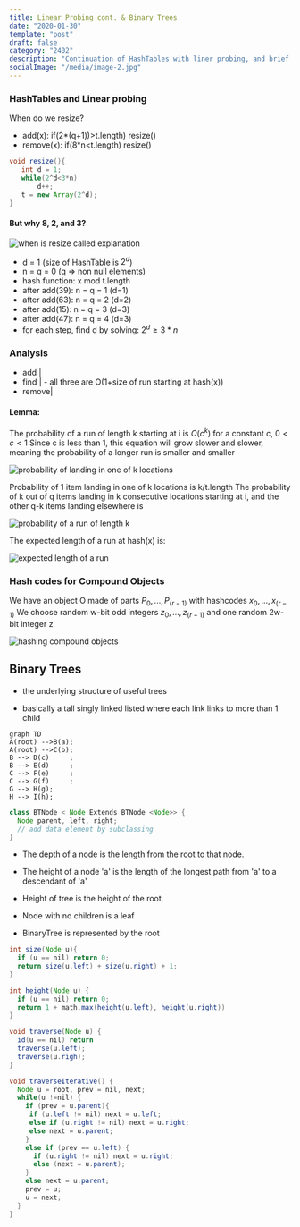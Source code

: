 ```yaml
---
title: Linear Probing cont. & Binary Trees 
date: "2020-01-30"
template: "post"
draft: false 
category: "2402"
description: "Continuation of HashTables with liner probing, and brief intro to Binary Trees"
socialImage: "/media/image-2.jpg"
---
```


### HashTables and Linear probing
When do we resize?
 - add(x): if(2\*(q+1))\>t.length) resize()
 - remove(x): if(8\*n\<t.length) resize()
 ```java
void resize(){
	int d = 1;
	while(2^d<3*n)
		d++;
	t = new Array(2^d);
}
```
#### But why 8, 2, and 3?
![when is resize called explanation](photos/mar-10-1.jpeg)
 - d = 1 (size of HashTable is $2^d$)
 - n = q = 0 (q => non null elements)
 - hash function: x mod t.length
 - after add(39): n = q = 1 (d=1)
 - after add(63): n = q = 2 (d=2)
 - after add(15): n = q = 3 (d=3)
 - after add(47): n = q = 4 (d=3)
 - for each step, find d by solving: $2^d ≥ 3*n$

### Analysis
 - add   |
 - find  | - all three are O(1+size of run starting at hash(x))
 - remove|

#### Lemma:
The probability of a run of length k starting at i is $O(c^k)$ for a constant c, $0<c<1$
Since c is less than 1, this equation will grow slower and slower, meaning the probability of a longer run is smaller and smaller

![probability of landing in one of k locations](photos/mar-10-3.jpeg)

Probability of 1 item landing in one of k locations is k/t.length
The probability of k out of q items landing in k consecutive locations starting at i,
and the other q-k items landing elsewhere is 

![probability of a run of length k](photos/mar-10-2.jpeg)

The expected length of a run at hash(x) is:

![expected length of a run](photos/mar-10-4.jpeg)

### Hash codes for Compound Objects
We have an object O made of parts $P_0, ... , P_(r-1)$ with hashcodes $x_0, ... , x_(r-1)$
We choose random w-bit odd integers $z_0, ... , z_(r-1)$ and one random 2w-bit integer z

![hashing compound objects](photos/mar-10-5.jpeg)

## Binary Trees
 - the underlying structure of useful trees

 - basically a tall singly linked listed where each link links to more than 1 child

```mermaid
graph TD 
A(root) -->B(a);
A(root) -->C(b);
B --> D(c)     ;
B --> E(d)     ;
C --> F(e)     ;
C --> G(f)     ;
G --> H(g);
H --> I(h);
```

```java
class BTNode < Node Extends BTNode <Node>> {
  Node parent, left, right;
  // add data element by subclassing
}
```

 - The depth of a node is the length from the root to that node.

 - The height of a node 'a' is the length of the longest path from 'a' to a descendant of 'a'

 - Height of tree is the height of the root.

 - Node with no children is a leaf

 - BinaryTree is represented by the root

```java
int size(Node u){
  if (u == nil) return 0;
  return size(u.left) + size(u.right) + 1;
}

int height(Node u) {
  if (u == nil) return 0;
  return 1 + math.max(height(u.left), height(u.right))
}

void traverse(Node u) {
  id(u == nil) return
  traverse(u.left);
  traverse(u.righ);
}

void traverseIterative() {
  Node u = root, prev = nil, next;
  while(u !=nil) {
    if (prev = u.parent){
     if (u.left != nil) next = u.left;
     else if (u.right != nil) next = u.right;
     else next = u.parent;
    }
    else if (prev == u.left) {
      if (u.right != nil) next = u.right;
      else (next = u.parent);
    }
    else next = u.parent;
    prev = u;
    u = next;
  }
}
```
